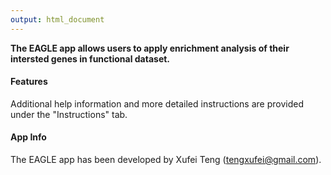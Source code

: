 ```yaml
---
output: html_document
---
```


**The EAGLE app allows users to apply enrichment analysis of their intersted genes in functional dataset.**

#### <a name="features"></a> Features

Additional help information and more detailed instructions are provided under the "Instructions" tab.

#### App Info

The EAGLE app has been developed by Xufei Teng (tengxufei@gmail.com).



